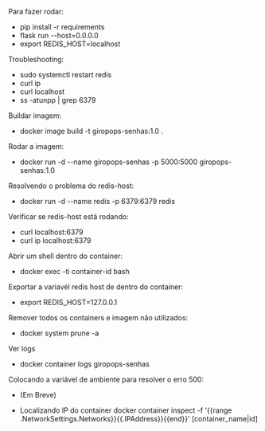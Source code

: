 Para fazer rodar:
- pip install -r requirements 
- flask run --host=0.0.0.0
- export REDIS_HOST=localhost

Troubleshooting:
- sudo systemctl restart redis
- curl ip
- curl localhost
- ss -atunpp | grep 6379

Buildar imagem:
- docker image build -t giropops-senhas:1.0 .

Rodar a imagem:
- docker run -d --name giropops-senhas -p 5000:5000 giropops-senhas:1.0

Resolvendo o problema do redis-host:
- docker run -d --name redis -p 6379:6379 redis

Verificar se redis-host está rodando:
- curl localhost:6379
- curl ip localhost:6379

Abrir um shell dentro do container:
- docker exec -ti container-id bash

Exportar a variavél redis host de dentro do container:
- export REDIS_HOST=127.0.0.1
  
Remover todos os containers e imagem não utilizados:
- docker system prune -a

Ver logs
- docker container logs giropops-senhas

Colocando a variável de ambiente para resolver o erro 500:
- (Em Breve)

- Localizando IP do container
docker container inspect -f '{{range .NetworkSettings.Networks}}{{.IPAddress}}{{end}}' [container_name|id]
